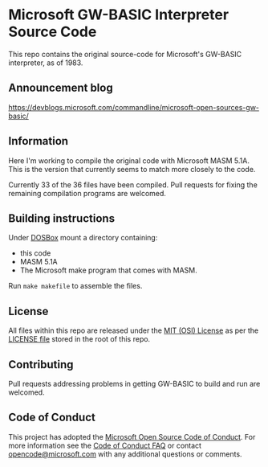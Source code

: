 # Microsoft GW-BASIC Interpreter Source Code

This repo contains the original source-code for Microsoft's GW-BASIC interpreter, as of 1983.

## Announcement blog
https://devblogs.microsoft.com/commandline/microsoft-open-sources-gw-basic/

## Information

Here I'm working to compile the original code with Microsoft MASM 5.1A.
This is the version that currently seems to match more closely to the code.

Currently 33 of the 36 files have been compiled.
Pull requests for fixing the remaining compilation programs are welcomed.

## Building instructions
Under [DOSBox](https://www.dosbox.com/) mount a directory containing:
* this code
* MASM 5.1A
* The Microsoft make program that comes with MASM.

Run `make makefile` to assemble the files.

## License

All files within this repo are released under the [MIT (OSI) License]( https://en.wikipedia.org/wiki/MIT_License) as per the [LICENSE file](https://github.com/Microsoft/GW-BASIC/blob/master/LICENSE) stored in the root of this repo.

## Contributing

Pull requests addressing problems in getting GW-BASIC to build and run
are welcomed.

## Code of Conduct

This project has adopted the [Microsoft Open Source Code of Conduct](https://opensource.microsoft.com/codeofconduct/).  For more information see the [Code of Conduct FAQ](https://opensource.microsoft.com/codeofconduct/faq/) or contact [opencode@microsoft.com](mailto:opencode@microsoft.com) with any additional questions or comments.
